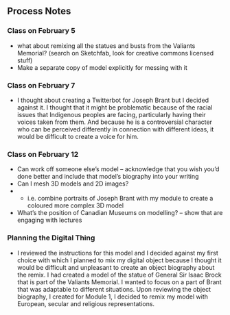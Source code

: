 ## Process Notes

### Class on February 5
- what about remixing all the statues and busts from the Valiants Memorial? (search on Sketchfab, look for creative commons licensed stuff)
- Make a separate copy of model explicitly for messing with it

### Class on February 7
- I thought about creating a Twitterbot for Joseph Brant but I decided against it. I thought that it might be problematic because of the racial issues that Indigenous peoples are facing, particularly having their voices taken from them. And because he is a controversial character who can be perceived differently in connection with different ideas, it would be difficult to create a voice for him. 


### Class on February 12
- Can work off someone else’s model – acknowledge that you wish you’d done better and include that model’s biography into your writing
- Can I mesh 3D models and 2D images? 
- - i.e. combine portraits of Joseph Brant with my module to create a coloured more complex 3D model
- What’s the position of Canadian Museums on modelling? – show that are engaging with lectures

### Planning the Digital Thing
- I reviewed the instructions for this model and I decided against my first choice with which I planned to mix my digital object because I thought it would be difficult and unpleasant to create an object biography about the remix. I had created a model of the statue of General Sir Isaac Brock that is part of the Valiants Memorial. I wanted to focus on a part of Brant that was adaptable to different situations. Upon reviewing the object biography, I created for Module 1, I decided to remix my model with European, secular and religious representations.  

